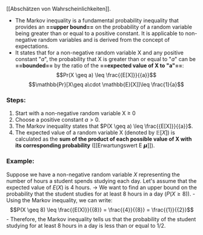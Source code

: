 [[Abschätzen von Wahrscheinlichkeiten]].

- The Markov inequality is a fundamental probability inequality that provides an **==upper bound==** on the probability of a random variable being greater than or equal to a positive constant. It is applicable to non-negative random variables and is derived from the concept of expectations.
- It states that for a non-negative random variable X and any positive constant "$a$", the probability that X is greater than or equal to "$a$" can be **==bounded==** by the ratio of the **==expected value of X to "a"==**: $$Pr(X \geq a) \leq \frac{{E[X]}}{{a}}$$ $$\mathbb{Pr}[X\geq a\cdot \mathbb{E}[X]]\leq \frac{1}{a}$$
### Steps:
1. Start with a non-negative random variable X ≥ 0
2. Choose a positive constant $a>0$.
3. The Markov inequality states that $P(X \geq a) \leq \frac{{E[X]}}{{a}}$.
4. The expected value of a random variable X (denoted by $\mathbb{E}[X]$) is calculated as the **sum of the product of each possible value of X with its corresponding probability** ([[Erwartungswert E 𝞵]]).


### Example:
Suppose we have a non-negative random variable $X$ representing the number of hours a student spends studying each day. Let's assume that the expected value of $E(X)$ is 4 hours.
	$\rightarrow$  We want to find an upper bound on the probability that the student studies for at least 8 hours in a day ($P(X ≥ 8)$).
	- Using the Markov inequality, we can write: $$P(X \geq 8) \leq \frac{{E(X)}}{{8}} = \frac{{4}}{{8}} = \frac{{1}}{{2}}$$
	- Therefore, the Markov inequality tells us that the probability of the student studying for at least 8 hours in a day is less than or equal to 1/2.
